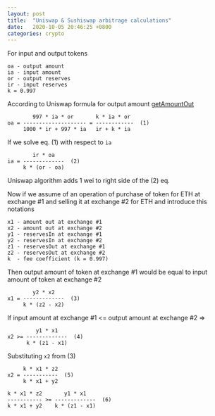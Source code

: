 ```yaml
---
layout: post
title:  "Uniswap & Sushiswap arbitrage calculations"
date:   2020-10-05 20:46:25 +0800
categories: crypto
---
```

For input and output tokens

```
oa - output amount
ia - input amount
or - output reserves
ir - input reserves
k = 0.997
```

According to Uniswap formula for output amount [getAmountOut](https://github.com/Uniswap/uniswap-v2-periphery/blob/master/contracts/libraries/UniswapV2Library.sol#L43)

```
        997 * ia * or       k * ia * or
oa = -------------------- = ------------  (1)
     1000 * ir + 997 * ia   ir + k * ia
```

If we solve eq. (1) with respect to `ia`

```
        ir * oa
ia = -------------  (2)
     k * (or - oa)
```

Uniswap algorithm adds 1 wei to right side of the (2) eq.

Now if we assume of an operation of purchase of token for ETH at exchange #1
and selling it at exchange #2 for ETH and introduce this notations

```
x1 - amount out at exchange #1
x2 - amount out at exchange #2
y1 - reservesIn at exchange #1
y2 - reservesIn at exchange #2
z1 - reservesOut at exchange #1
z2 - reservesOut at exchange #2
k  - fee coefficient (k = 0.997)
```

Then output amount of token at exchange #1 would be equal to input amount of
token at exchange #2

```
        y2 * x2
x1 = -------------  (3)
     k * (z2 - x2)
```

If input amount at exchange #1 <= output amount at exchange #2 =>

```
         y1 * x1
x2 >= -------------  (4)
      k * (z1 - x1)
```

Substituting `x2` from (3)

```
     k * x1 * z2
x2 = -----------  (5)
     k * x1 + y2
```

```
k * x1 * z2       y1 * x1
----------- >= -------------  (6)
k * x1 + y2    k * (z1 - x1)
```
